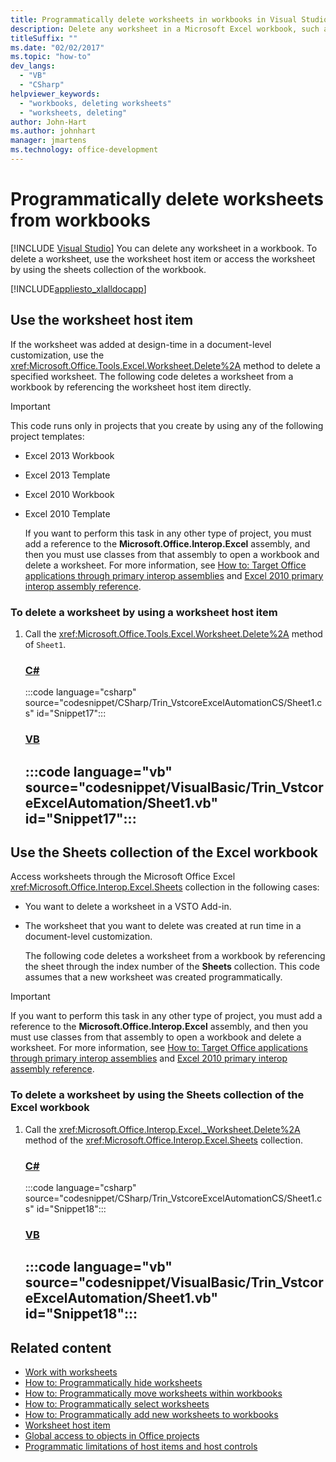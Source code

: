 ```yaml
---
title: Programmatically delete worksheets in workbooks in Visual Studio
description: Delete any worksheet in a Microsoft Excel workbook, such as by using the worksheet host item, programmatically from Visual Basic or C# in Visual Studio.
titleSuffix: ""
ms.date: "02/02/2017"
ms.topic: "how-to"
dev_langs:
  - "VB"
  - "CSharp"
helpviewer_keywords:
  - "workbooks, deleting worksheets"
  - "worksheets, deleting"
author: John-Hart
ms.author: johnhart
manager: jmartens
ms.technology: office-development
---
```

# Programmatically delete worksheets from workbooks

 [!INCLUDE [Visual Studio](~/includes/applies-to-version/vs-windows-only.md)]
  You can delete any worksheet in a workbook. To delete a worksheet, use the worksheet host item or access the worksheet by using the sheets collection of the workbook.

 [!INCLUDE[appliesto_xlalldocapp](includes/appliesto-xlalldocapp-md.md)]

## Use the worksheet host item
 If the worksheet was added at design-time in a document-level customization, use the <xref:Microsoft.Office.Tools.Excel.Worksheet.Delete%2A> method to delete a specified worksheet. The following code deletes a worksheet from a workbook by referencing the worksheet host item directly.

> [!IMPORTANT]
> This code runs only in projects that you create by using any of the following project templates:
>
> - Excel 2013 Workbook
> - Excel 2013 Template
> - Excel 2010 Workbook
> - Excel 2010 Template
>
>   If you want to perform this task in any other type of project, you must add a reference to the **Microsoft.Office.Interop.Excel** assembly, and then you must use classes from that assembly to open a workbook and delete a worksheet. For more information, see [How to: Target Office applications through primary interop assemblies](how-to-target-office-applications-through-primary-interop-assemblies.md) and [Excel 2010 primary interop assembly reference](office-primary-interop-assemblies.md).

### To delete a worksheet by using a worksheet host item

1. Call the <xref:Microsoft.Office.Tools.Excel.Worksheet.Delete%2A> method of `Sheet1`.

     ### [C#](#tab/csharp)
     :::code language="csharp" source="codesnippet/CSharp/Trin_VstcoreExcelAutomationCS/Sheet1.cs" id="Snippet17":::

     ### [VB](#tab/vb)
     :::code language="vb" source="codesnippet/VisualBasic/Trin_VstcoreExcelAutomation/Sheet1.vb" id="Snippet17":::
     ---

## Use the Sheets collection of the Excel workbook
 Access worksheets through the Microsoft Office Excel <xref:Microsoft.Office.Interop.Excel.Sheets> collection in the following cases:

- You want to delete a worksheet in a VSTO Add-in.

- The worksheet that you want to delete was created at run time in a document-level customization.

  The following code deletes a worksheet from a workbook by referencing the sheet through the index number of the **Sheets** collection. This code assumes that a new worksheet was created programmatically.

> [!IMPORTANT]
> If you want to perform this task in any other type of project, you must add a reference to the **Microsoft.Office.Interop.Excel** assembly, and then you must use classes from that assembly to open a workbook and delete a worksheet. For more information, see [How to: Target Office applications through primary interop assemblies](how-to-target-office-applications-through-primary-interop-assemblies.md) and [Excel 2010 primary interop assembly reference](office-primary-interop-assemblies.md).

### To delete a worksheet by using the Sheets collection of the Excel workbook

1. Call the <xref:Microsoft.Office.Interop.Excel._Worksheet.Delete%2A> method of the <xref:Microsoft.Office.Interop.Excel.Sheets> collection.

     ### [C#](#tab/csharp)
     :::code language="csharp" source="codesnippet/CSharp/Trin_VstcoreExcelAutomationCS/Sheet1.cs" id="Snippet18":::

     ### [VB](#tab/vb)
     :::code language="vb" source="codesnippet/VisualBasic/Trin_VstcoreExcelAutomation/Sheet1.vb" id="Snippet18":::
     ---

## Related content
- [Work with worksheets](working-with-worksheets.md)
- [How to: Programmatically hide worksheets](how-to-programmatically-hide-worksheets.md)
- [How to: Programmatically move worksheets within workbooks](how-to-programmatically-move-worksheets-within-workbooks.md)
- [How to: Programmatically select worksheets](how-to-programmatically-select-worksheets.md)
- [How to: Programmatically add new worksheets to workbooks](how-to-programmatically-add-new-worksheets-to-workbooks.md)
- [Worksheet host item](worksheet-host-item.md)
- [Global access to objects in Office projects](global-access-to-objects-in-office-projects.md)
- [Programmatic limitations of host items and host controls](programmatic-limitations-of-host-items-and-host-controls.md)
